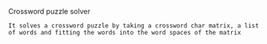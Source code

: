 Crossword puzzle solver
	
	It solves a crossword puzzle by taking a crossword char matrix, a list of words and fitting the words into the word spaces of the matrix

